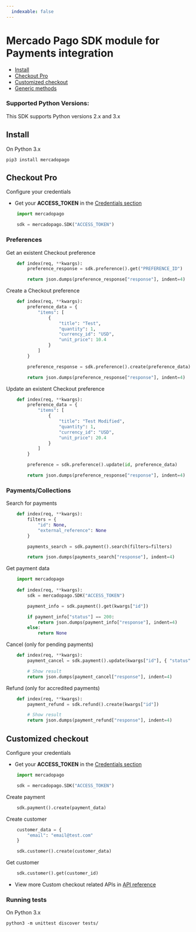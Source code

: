 ```yaml
---
  indexable: false
---
```

# Mercado Pago SDK module for Payments integration


* [Install](#bookmark_install)
* [Checkout Pro](#bookmark_checkout_pro)
* [Customized checkout](#bookmark_customized_checkout)
* [Generic methods](#bookmark_generic_methods)

### Supported Python Versions:

This SDK supports Python versions 2.x and 3.x

## Install


On Python 3.x

``pip3 install mercadopago``

## Checkout Pro


Configure your credentials


- Get your **ACCESS_TOKEN** in the [Credentials section]([FAKER][CREDENTIALS][URL])


```python
    import mercadopago

    sdk = mercadopago.SDK("ACCESS_TOKEN")
```

### Preferences


Get an existent Checkout preference



```python
    def index(req, **kwargs):
        preference_response = sdk.preference().get("PREFERENCE_ID")

        return json.dumps(preference_response["response"], indent=4)
```

Create a Checkout preference

```python
    def index(req, **kwargs):
        preference_data = {
            "items": [
                {
                    "title": "Test",
                    "quantity": 1,
                    "currency_id": "USD",
                    "unit_price": 10.4
                }
            ]
        }

        preference_response = sdk.preference().create(preference_data)

        return json.dumps(preference_response["response"], indent=4)
```
Update an existent Checkout preference


```python
    def index(req, **kwargs):
        preference_data = {
            "items": [
                {
                    "title": "Test Modified",
                    "quantity": 1,
                    "currency_id": "USD",
                    "unit_price": 20.4
                }
            ]
        }

        preference = sdk.preference().update(id, preference_data)

        return json.dumps(preference_response["response"], indent=4)
```
### Payments/Collections


Search for payments
```python
    def index(req, **kwargs):
        filters = {
            "id": None,
            "external_reference": None
        }

        payments_search = sdk.payment().search(filters=filters)

        return json.dumps(payments_search["response"], indent=4)
```

Get payment data

```python
    import mercadopago
    
    def index(req, **kwargs):
        sdk = mercadopago.SDK("ACCESS_TOKEN")

        payment_info = sdk.payment().get(kwargs["id"])

        if payment_info["status"] == 200:
            return json.dumps(payment_info["response"], indent=4)
        else:
            return None
```

Cancel (only for pending payments)

```python
    def index(req, **kwargs):
        payment_cancel = sdk.payment().update(kwargs["id"], { "status": "cancelled" })

        # Show result
        return json.dumps(payment_cancel["response"], indent=4)
```

Refund (only for accredited payments)

```python
    def index(req, **kwargs):
        payment_refund = sdk.refund().create(kwargs["id"])

        # Show result
        return json.dumps(payment_refund["response"], indent=4)
```

## Customized checkout


Configure your credentials

* Get your **ACCESS_TOKEN** in the [Credentials section]([FAKER][CREDENTIALS][URL])


```python
    import mercadopago

    sdk = mercadopago.SDK("ACCESS_TOKEN")
```


Create payment

```python
    sdk.payment().create(payment_data)
```

Create customer

```python
    customer_data = {
        "email": "email@test.com"
    }

    sdk.customer().create(customer_data)
```

Get customer

```python
    sdk.customer().get(customer_id)
```

* View more Custom checkout related APIs in [API reference](https://www.mercadopago[FAKER][URL][DOMAIN]/developers/en/reference)


### Running tests


On Python 3.x

``python3 -m unittest discover tests/``
